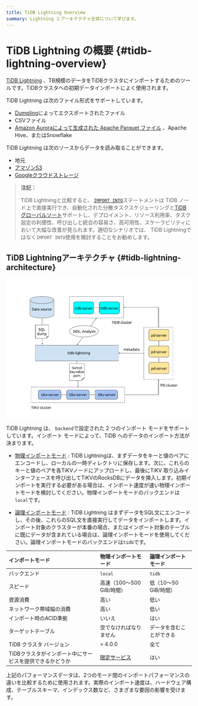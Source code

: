 ```yaml
---
title: TiDB Lightning Overview
summary: Lightning とアーキテクチャ全体について学びます。
---
```


# TiDB Lightning の概要 {#tidb-lightning-overview}

[TiDB Lightning](https://github.com/pingcap/tidb/tree/release-8.5/lightning) 、TB規模のデータをTiDBクラスタにインポートするためのツールです。TiDBクラスタへの初期データインポートによく使用されます。

TiDB Lightning は次のファイル形式をサポートしています。

-   [Dumpling](/dumpling-overview.md)によってエクスポートされたファイル
-   CSVファイル
-   [Amazon Auroraによって生成された Apache Parquet ファイル](/migrate-aurora-to-tidb.md) 、Apache Hive、またはSnowflake

TiDB Lightning は次のソースからデータを読み取ることができます。

-   地元
-   [アマゾンS3](/external-storage-uri.md#amazon-s3-uri-format)
-   [Googleクラウドストレージ](/external-storage-uri.md#gcs-uri-format)

> **注記：**
>
> TiDB Lightningと比較すると、 [`IMPORT INTO`](/sql-statements/sql-statement-import-into.md)ステートメントは TiDB ノード上で直接実行でき、自動化された分散タスクスケジューリングと[TiDB グローバルソート](/tidb-global-sort.md)サポートし、デプロイメント、リソース利用率、タスク設定の利便性、呼び出しと統合の容易さ、高可用性、スケーラビリティにおいて大幅な改善が見られます。適切なシナリオでは、 TiDB Lightningではなく`IMPORT INTO`使用を検討することをお勧めします。

## TiDB Lightningアーキテクチャ {#tidb-lightning-architecture}

![Architecture of TiDB Lightning tool set](/media/tidb-lightning-architecture.png)

TiDB Lightning は、 `backend`で設定された 2 つのインポート モードをサポートしています。インポート モードによって、TiDB へのデータのインポート方法が決まります。

-   [物理インポートモード](/tidb-lightning/tidb-lightning-physical-import-mode.md) : TiDB Lightningは、まずデータをキーと値のペアにエンコードし、ローカルの一時ディレクトリに保存します。次に、これらのキーと値のペアを各TiKVノードにアップロードし、最後にTiKV 取り込みインターフェースを呼び出してTiKVのRocksDBにデータを挿入します。初期インポートを実行する必要がある場合は、インポート速度が速い物理インポートモードを検討してください。物理インポートモードのバックエンドは`local`です。

-   [論理インポートモード](/tidb-lightning/tidb-lightning-logical-import-mode.md) : TiDB Lightning はまずデータをSQL文にエンコードし、その後、これらのSQL文を直接実行してデータをインポートします。インポート対象のクラスターが本番の場合、またはインポート対象のテーブルに既にデータが含まれている場合は、論理インポートモードを使用してください。論理インポートモードのバックエンドは`tidb`です。

| インポートモード                       | 物理インポートモード                                                                   | 論理インポートモード      |
| :----------------------------- | :--------------------------------------------------------------------------- | :-------------- |
| バックエンド                         | `local`                                                                      | `tidb`          |
| スピード                           | 高速（100～500 GiB/時間）                                                           | 低（10～50 GiB/時間） |
| 資源消費                           | 高い                                                                           | 低い              |
| ネットワーク帯域幅の消費                   | 高い                                                                           | 低い              |
| インポート時のACID準拠                  | いいえ                                                                          | はい              |
| ターゲットテーブル                      | 空でなければなりません                                                                  | データを含むことができる    |
| TiDB クラスタ バージョン                | = 4.0.0                                                                      | 全て              |
| TiDBクラスタがインポート中にサービスを提供できるかどうか | [限定サービス](/tidb-lightning/tidb-lightning-physical-import-mode.md#limitations) | はい              |

<Note>

上記のパフォーマンスデータは、2つのモード間のインポートパフォーマンスの違いを比較するために使用されます。実際のインポート速度は、ハードウェア構成、テーブルスキーマ、インデックス数など、さまざまな要因の影響を受けます。

</Note>
